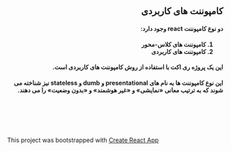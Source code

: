 <div dir="rtl">
	<h2>کامپوننت های کاربردی</h2>
	<p><h4>دو نوع کامپوننت react وجود دارد:</h4></p>
	<h4>
		<ol>
			<li>کامپوننت های کلاس-محور</li>
			<li>کامپوننت های کاربردی</li>
		</ol>
    </h4>
  <p><h4>این یک پروژه ری اکت با استفاده از روش کامپوننت های کاربردی است.</h4></p>
		<p><h4>این نوع کامپوننت ها به نام های presentational و dumb و stateless نیز شناخته می شوند که به ترتیب معانی «نمایشی» و «غیر هوشمند» و «بدون وضعیت» را می دهند. </h4></p>
 

<br /><br /><br /><br />
</div>


<p>This project was bootstrapped with <a href="https://github.com/facebookincubator/create-react-app">Create React App</a></p>
